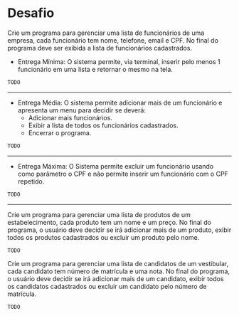 # Desafio

Crie um programa para gerenciar uma lista de funcionários de uma empresa,
cada funcionário tem nome, telefone, email e CPF. No final do programa deve ser
exibida a lista de funcionários cadastrados.

- Entrega Mínima: O sistema permite, via terminal, inserir pelo menos 1 funcionário
em uma lista e retornar o mesmo na tela.

```java
TODO
```

* * *

- Entrega Média: O sistema permite adicionar mais de um funcionário e apresenta
um menu para decidir se deverá:
  - Adicionar mais funcionários.
  - Exibir a lista de todos os funcionários cadastrados.
  - Encerrar o programa.

```java
TODO
```

* * *

- Entrega Máxima: O Sistema permite excluir um funcionário usando como
parâmetro o CPF e não permite inserir um funcionário com o CPF repetido.

```java
TODO
```

* * *

Crie um programa para gerenciar uma lista de produtos de um estabelecimento, cada produto tem um nome e um preço. No final do programa, o usuário deve decidir se irá adicionar mais de um produto, exibir todos os produtos cadastrados ou excluir um produto pelo nome.

```java
TODO
```

Crie um programa para gerenciar uma lista de candidatos de um vestibular, cada candidato tem número de matrícula e uma nota. No final do programa, o usuário deve decidir se irá adicionar mais de um candidato, exibir todos os candidatos cadastrados ou excluir um candidato pelo número de matrícula.

```java
TODO
```
